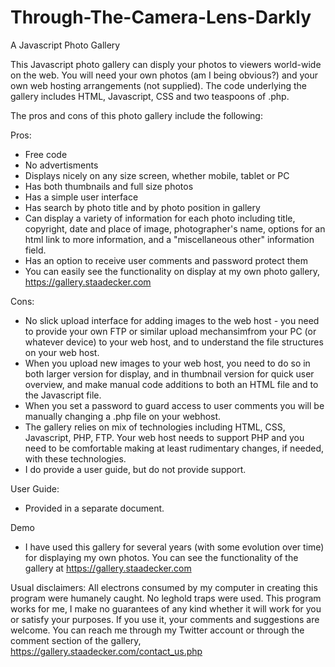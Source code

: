 # Through-The-Camera-Lens-Darkly
A Javascript Photo Gallery

This Javascript photo gallery can disply your photos to viewers world-wide on the web. You will need your own photos (am I being obvious?) and your own web hosting arrangements (not supplied). The code underlying the gallery includes HTML, Javascript, CSS and two teaspoons of .php.

The pros and cons of this photo gallery include the following:

Pros:
  * Free code
  * No advertisments
  * Displays nicely on any size screen, whether mobile, tablet or PC
  * Has both thumbnails and full size photos
  * Has a simple user interface
  * Has search by photo title and by photo position in gallery
  * Can display a variety of information for each photo including title, copyright, date and place of image, photographer's name, options for an html link to more information,           and a "miscellaneous other" information field.
  * Has an option to receive user comments and password protect them
  * You can easily see the functionality on display at my own photo gallery, https://gallery.staadecker.com

Cons:
  * No slick upload interface for adding images to the web host - you need to provide your own FTP or similar upload mechansimfrom your PC (or whatever device) to your web host,         and to understand the file structures on your web host.
  * When you upload new images to your web host, you need to do so in both larger version for display, and in thumbnail version for quick user overview, and make manual code             additions to both an HTML file and to the Javascript file. 
  * When you set a password to guard access to user comments you will be manually changing a .php file on your webhost.
  * The gallery relies on mix of technologies including HTML, CSS, Javascript, PHP, FTP. Your web host needs to support PHP and you need to be comfortable making at least              rudimentary changes, if needed, with these technologies.
  * I do provide a user guide, but do not provide support.

User Guide:
  * Provided in a separate document.

  Demo
   * I have used this gallery for several years (with some evolution over time) for displaying my own photos. You can see the functionality of the gallery at                        https://gallery.staadecker.com 
    
 Usual disclaimers: All electrons consumed by my computer in creating this program were humanely caught. No leghold traps were used. This program works for me, I make no guarantees of any kind whether it will work for you or satisfy your purposes. If you use it, your comments and suggestions are welcome. You can reach me through my Twitter account or through the comment section of the gallery, https://gallery.staadecker.com/contact_us.php
